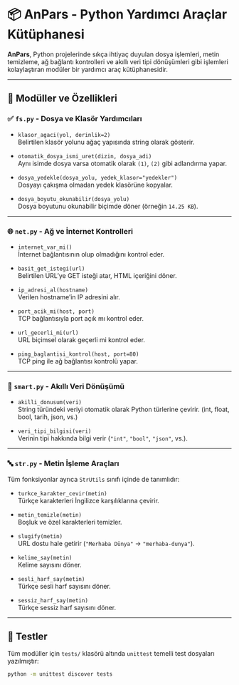 # 📦 AnPars - Python Yardımcı Araçlar Kütüphanesi

**AnPars**, Python projelerinde sıkça ihtiyaç duyulan dosya işlemleri, metin temizleme, ağ bağlantı kontrolleri ve akıllı veri tipi dönüşümleri gibi işlemleri kolaylaştıran modüler bir yardımcı araç kütüphanesidir.

---

## 📁 Modüller ve Özellikleri

### ✅ `fs.py` - Dosya ve Klasör Yardımcıları

- `klasor_agaci(yol, derinlik=2)`  
  Belirtilen klasör yolunu ağaç yapısında string olarak gösterir.

- `otomatik_dosya_ismi_uret(dizin, dosya_adi)`  
  Aynı isimde dosya varsa otomatik olarak `(1)`, `(2)` gibi adlandırma yapar.

- `dosya_yedekle(dosya_yolu, yedek_klasor="yedekler")`  
  Dosyayı çakışma olmadan yedek klasörüne kopyalar.

- `dosya_boyutu_okunabilir(dosya_yolu)`  
  Dosya boyutunu okunabilir biçimde döner (örneğin `14.25 KB`).

---

### 🌐 `net.py` - Ağ ve İnternet Kontrolleri

- `internet_var_mi()`  
  İnternet bağlantısının olup olmadığını kontrol eder.

- `basit_get_istegi(url)`  
  Belirtilen URL’ye GET isteği atar, HTML içeriğini döner.

- `ip_adresi_al(hostname)`  
  Verilen hostname’in IP adresini alır.

- `port_acik_mi(host, port)`  
  TCP bağlantısıyla port açık mı kontrol eder.

- `url_gecerli_mi(url)`  
  URL biçimsel olarak geçerli mi kontrol eder.

- `ping_baglantisi_kontrol(host, port=80)`  
  TCP ping ile ağ bağlantısı kontrolü yapar.

---

### 🧠 `smart.py` - Akıllı Veri Dönüşümü

- `akilli_donusum(veri)`  
  String türündeki veriyi otomatik olarak Python türlerine çevirir. (int, float, bool, tarih, json, vs.)

- `veri_tipi_bilgisi(veri)`  
  Verinin tipi hakkında bilgi verir (`"int"`, `"bool"`, `"json"`, vs.).

---

### 🔤 `str.py` - Metin İşleme Araçları

Tüm fonksiyonlar ayrıca `StrUtils` sınıfı içinde de tanımlıdır:

- `turkce_karakter_cevir(metin)`  
  Türkçe karakterleri İngilizce karşılıklarına çevirir.

- `metin_temizle(metin)`  
  Boşluk ve özel karakterleri temizler.

- `slugify(metin)`  
  URL dostu hale getirir (`"Merhaba Dünya"` → `"merhaba-dunya"`).

- `kelime_say(metin)`  
  Kelime sayısını döner.

- `sesli_harf_say(metin)`  
  Türkçe sesli harf sayısını döner.

- `sessiz_harf_say(metin)`  
  Türkçe sessiz harf sayısını döner.

---

## 🧪 Testler

Tüm modüller için `tests/` klasörü altında `unittest` temelli test dosyaları yazılmıştır:

```bash
python -m unittest discover tests

